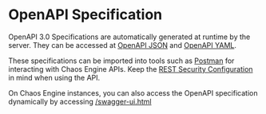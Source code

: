 # OpenAPI Specification

OpenAPI 3.0 Specifications are automatically generated at runtime by the server. They can be accessed at [OpenAPI JSON] and [OpenAPI YAML].

These specifications can be imported into tools such as [Postman] for interacting with Chaos Engine APIs. Keep the [REST Security Configuration] in mind when using the API.

On Chaos Engine instances, you can also access the OpenAPI specification dynamically by accessing [/swagger-ui.html](/swagger-ui.html)

[REST Security Configuration]: ../Configuration/security.md
[Postman]: https://www.getpostman.com/
[OpenAPI JSON]: /v3/api-docs
[OpenAPI YAML]: /v3/api-docs.yaml